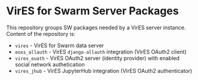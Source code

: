 # VirES for Swarm Server Packages
This repository groups SW packages needed by a VirES server instance. 
Content of the repository is:
 
* `vires` - VirES for Swarm data server
* `eoxs_allauth` - VirES `django-allauth` integration (VirES OAuth2 client)
* `vires_ouath` - VirES OAuth2 server (identity provider) with enabled social network authetication
* `vires_jhub` - VirES JupyterHub integration (VirES OAuth2 authenticator)
